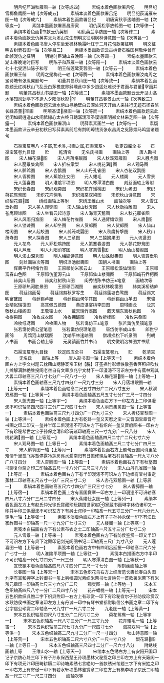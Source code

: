 <!-- { "loadSidebar": true } -->
　　明吕纪芦洲秋雁图一轴【次等成四】
　　素绢本着色画款署吕纪
　　明吕纪雪桞鱼鹰图一轴【次等成五】
　　素绢本淡着色画款署吕纪
　　明吕纪荻浦雁来图一轴【次等成六】
　　素绢本着色画款署吕纪
　　明唐寅秋亭逺岫图一轴【次等嵗一】
　　素牋本墨画款署晋昌唐寅
　　明仇英松亭放鹤图一轴【次等律一】
　　素绢本着色画书款云仇英制
　　明仇英兰亭防图一轴【次等律二】
　　素绢本着色画款云仇英实父为溪山先生制明文征明枫林诗意图一轴【次等吕一】
　　素牋本着色画书唐人停车坐爱枫林晩霜叶红于二月花句款署征明
　　明文征明古树竒石图一轴【次等吕二】
　　素牋本墨画款识云古树竒石胜国柯敬仲曾有此帧漫仿之征明
　　明谢时臣湖山春晚图一轴【次等调一】
　　素绢本墨画款云湖山春晚谢时臣写
　　明陈子和芦雁一轴【次等阳一】
　　素绢本淡着色画款云七十七叟洒仙陈子和写
　　明王偕莲鹭芙蓉图一轴【次等云一】
　　素绢本着色画款署王偕
　　明周之冕梅花一轴【次等腾一】
　　素绢本着色画款署汝南周之冕诗塘有张鳯翼题句一
　　明董其昌秋山图一轴【次等致一】
　　素绢本着色画款题云红树秋山飞乱云白茅檐底界斜曛此中多少逍遥处难说于君画与君董宰画并题
　　明董其昌秋山书屋图一轴【次等致二】
　　素牋本墨画款题云云开见山髙木落知风劲亭下不逢人夕阳淡秋影宰
　　明董其昌春景山水一轴【次等致三】
　　素绢本着色画款题云渡水傍山寻絶壁白云深处洞天开幽人来往行无迹石径春隂长緑苔董宰画
　　明项圣谟泉图一轴【次等而一】
　　素绢本着色画款题云此老闲如鹤逍遥山水间祗縁心太古终日聴潺湲项圣谟诗画明郑文林采芝图一轴【次等露一】
　　素绢本着色画款署溟山
　　明薛素素画兰一轴【次等结一】
　　素牋本墨画款识云辛丑初秋日写薛素素前后有荆明璋钱贡张永昌周之冕陈煗马鸣霆诸题句







　　石渠宝笈卷八
<子部,艺术类,书画之属,石渠宝笈>
　　钦定四库全书
　　石渠宝笈卷九目録
　　贮
　　乾清宫
　　无名氏书画
　　画轴上等
　　唐人勘书图
　　宋人梅花鸂图
　　宋人月落堪眠图
　　宋人秋溪双雁图
　　宋人憇虎图
　　宋人丽景集禽图
　　宋人折枝棠梨
　　宋人桃花鸂图
　　宋人观马图
　　宋人鹡鸰图
　　宋人杏鹅图
　　宋人山丹孔雀图
　　宋人杏花双鹅图
　　宋人香獐图
　　宋人蕉隂仕女图
　　元人翎毛
　　元人楼阁
　　元人雪景
　　元人莲喜图
　　明人淮隂平项图
　　明人寒潭清白图
　　刻丝画轴上等附
　　宋织长春图
　　宋织观奕图
　　宋织花卉蟠桃图
　　宋织九老图
　　宋织荷花鸳鸯图
　　宋织花卉翎毛
　　宋织海棠双鸠图
　　宋织秋山诗意图
　　宋织梨花鸂图
　　绣线画轴上等附
　　宋绣王维山水
　　画轴次等
　　宋人雪江垂钓图
　　宋人美人观奕图
　　宋人谿山秋霁图
　　宋人秋劲拍雕图
　　宋人苍鹰顾雉图
　　宋人坐看云起诗意
　　宋人海青天鹅图
　　宋人秋花雁雀图
　　宋人风雨归渔图
　　宋人梅花竹雀图
　　宋人通臂嬉饮图
　　宋人鹰图
　　宋人锁谏图
　　宋人却坐图
　　宋人货郎图
　　宋人货郎图
　　宋人仙山楼阁图
　　宋人起蛟图
　　宋人鹊笼戏婴图
　　宋人秋鹰抟撃图
　　宋人秋山萧寺图
　　宋人探春图
　　宋人三章图
　　宋人三猿摘果图
　　元人访遒图
　　元人花鸟
　　元人乔松鹗跱图
　　元人策蹇春游图
　　元人蓼花野鳬图
　　明人芦雁
　　明人九阳消寒图
　　明人寒禽雪图
　　明人仙山楼阁图
　　明人溪山深秀图
　　明人梅牕诗意图
　　明人仙姝献夀图
　　明人雪簑垂钓图
　　刻丝画轴次等图
　　明织瑶池献夀图
　　国朝人书画
　　画轴上等
　　恽夀平乔柯脩竹图
　　王原祁仿米家云山
　　王原祁松溪仙馆图
　　王原祁富春山色图
　　王原祁仿董源云山
　　王原祁仙山楼阁图
　　王原祁峭石乔柯图
　　赫奕山居图
　　赫奕红树秋山图
　　闺秀钱陈书仿王笔意
　　画轴次等
　　王原祁热河胜景图
　　王原祁西湖图
　　赫奕秋林晚霭图
　　赫奕溪桥结庐图
　　蒋廷锡画菊
　　蒋廷锡剪秋罗写生
　　蒋廷锡莲塘白鹭图
　　蒋廷锡文明富盛图
　　蒋廷锡芦雁
　　蒋廷锡画何尔其图
　　蒋廷锡画山羊图
　　宋骏业晴岚瑞霭图
　　高其佩五德图
　　黄应谌宴桃李园图
　　周璕画龙
　　沈宗敬秋山楼阁图
　　王敬铭山水
　　戴天瑞竹溪图
　　戴天瑞东篱秋色图
　　冷枚得果图
　　冷枚成衣图
　　冷枚拥罏图
　　冷枚折桂图
　　冷枚采桑图
　　冷枚纸鸢图
　　冷枚画人物
　　张若霭仿王笔意
　　张若霭仿吴镇笔意
　　张若霭仿黄公望笔意
　　张若霭仿倪瓒笔意
　　唐岱仿李成山水
　　郎世宁画鸽
　　周鹍河山献瑞图
　　沈崳平林逺岫图
　　僧超揆松下听泉图
　　列朝人书画
　　书画合轴上等
　　元吴镇画竹并书诗
　　明文徴明洛神图并书赋












　　石渠宝笈卷九目録
　　钦定四库全书
　　石渠宝笈卷九
　　贮
　　乾清宫九
　　无名氏
　　画轴上等
　　唐人勘书图一轴【上等天一】
　　素绢本着色画右方上宇文材题云枕藉山牕静褰帘玉树【脱】牙签摇竹影缥帙散芸香客照应吹杖儿摊解满牀絶胜投阁老空自有文章京兆宇文材下一印漫漶不可识左方中有蕉林观其大畧二印轴髙三尺八寸七分广一尺八寸一分
　　宋人梅花鸂图一轴【上等地一】
　　素绢本着色画轴髙三尺九寸四分广一尺九寸三分
　　宋人月落堪眠图一轴【上等元一】
　　素牋本着色画轴髙二尺五寸四分广二尺八寸五分
　　宋人秋溪双鴈图一轴【上等黄一】
　　素绢本着色画轴髙五尺五寸七分广三尺一寸四分
　　宋人憩虎图一轴【上等宇一】
　　素绢本着色画右方下一印左方上二印俱漫漶不可识轴髙四尺四寸三分广二尺四寸七分
　　宋人丽景集禽图一轴【上等宙一】
　　素绢本着色画轴髙三尺九寸四分广一尺九寸三分
　　宋人折枝棠梨图一轴【上等洪一】
　　素绢本着色画上方有乾卦一玺又天厯之宝一又晋国宝章晋府书画之印二印又一玺并半印二俱漫漶不可识左方下有绍兴一玺又晋府图书一印右方下有珍秘希世之宝子孙保之清和珍玩诸印轴髙三尺一寸九分广一尺八分
　　宋人桃花鸂图一轴【上等荒一】
　　素绢本着色画轴髙四尺二寸广二尺七寸六分
　　宋人观马图一轴【上等日一】
　　素绢本着色画轴髙三尺二寸七分广四尺三寸
　　宋人鹡鸰图一轴【上等月一】
　　素牋本着色画右方上题句云国风诗里急难情千里孤飞亦蹔停露冷莲房呉水濶南归有日振修翎后署石村襄轴髙一尺九寸八分广八寸四分
　　宋人杏鹅图一轴【上等盈一】
　　素绢本着色画右方下有秋壑图书聊复尔斋之印二印轴髙五尺一寸八分广三尺三寸八分
　　宋人山丹孔雀图一轴【上等昃一】
　　素绢本着色画右方下有半印漫漶不可识左方下边幅有棠村审定蕉林二印轴髙五尺五寸一分广三尺三寸二分
　　宋人杏花双鹅图一轴【上等辰一】
　　素绢本着色画轴髙五尺六寸四分广三尺三寸七分
　　宋人香獐图一轴【上等宿一】
　　素绢本着色画上方有晋国寳章一印右方上一印漫漶不可识轴髙四尺八寸六分广三尺二寸四分
　　宋人蕉隂仕女图一轴【上等列一】
　　素绢本着色画左方上有赵氏仲光徐氏寳藏珍玩魏国世家赵家蔵书画琳字休伯诸印又一印并半印三俱漫漶不可识左方下有呉士谔印一印轴髙一尺五寸三分广一尺六分元人翎毛一轴【上等张一】
　　素笺本淡着色画左方上有子子孙孙永保一印下有江氏家祚图书一印轴髙一尺一寸九分广七寸三分
　　元人楼阁一轴【上等寒一】
　　素笺本白描画右方下有公素布衣之士二印轴髙一尺五寸三分广七寸二分
　　元人雪景一轴【上等来一】
　　素笺本着色画右方下有防侯鉴赏一印又半印不可识左方下有呉下沈颢印记剑光阁图书记二印轴髙三尺广九寸八分
　　元人莲喜图一轴【上等暑一】
　　素笺本着色画右方中有四明吕廷振一印轴髙二尺六分广七寸一分
　　明人淮隂平项图一轴【上等往一】
　　素笺本白描画右方中半印不可识轴髙一尺七寸四分广一尺三分
　　明人寒潭清白图一轴【上等秋一】
　　宣徳笺本着色画轴髙四尺八寸四分广三尺一寸七分
　　附刻丝画轴上等
　　长春图一轴【上等天一】
　　宋本五色织花鸟右方上织唐范长夀长春白头图九字有宣和押字上钤御书一玺上另幅圆光素织米芾书七言絶句一首款署米芾下有米芾元章印一印轴髙七尺三寸六分广二尺
　　观奕图一轴【上等地一】
　　宋本五色织轴髙四尺八寸一分广二尺四寸八分
　　花卉蟠桃一轴【上等元一】
　　宋本五色织款织呉煦二字下织呉煦印一右方上有珍赏一印下有珍秘宜尔子孙防侯珍赏汉水耿防侯书画之章诸印左方上有丹诚一印中有琴书堂都尉耿信公书画之章二印下有公字信公珍赏二印轴髙一尺九寸广一尺六寸二分
　　九老图一轴【上等黄一】
　　宋本五色织轴髙四尺八寸五分广二尺六寸二分
　　荷花鸳鸯一轴【上等宇一】
　　宋本五色织轴髙一尺八寸三分广一尺三寸九分
　　花卉翎毛一轴【上等宙一】
　　宋本五色织轴髙三尺七寸九分广一尺四寸七分
　　海棠双鸠一轴【上等洪一】
　　宋本五色织轴髙二尺九寸二分广一尺一寸四分
　　秋山诗意图一轴【上等荒一】
　　宋本五色织轴髙二尺六寸八分广一尺一寸八分
　　梨花鸂图一轴【上等日一】
　　宋本五色织轴髙三尺四寸二分广一尺六寸八分
　　附绣线画轴上等
　　王维山水一轴【上等天一】
　　宋绫本五色绣右方上有安阳开国印记子京防心处三印下有子孙永保西楚王孙项墨林父秘笈之印三印左方上有天籁阁一印下有项元汴印田畴耕耨二印诗塘素绣七言絶句一首款绣米芾题三字下有米姓之印一印右方上有寄傲一印下有若水轩项墨林鉴赏章二印左方上有檇李项子京氏二印轴髙一尺三寸广一尺三寸四分
　　画轴次等
